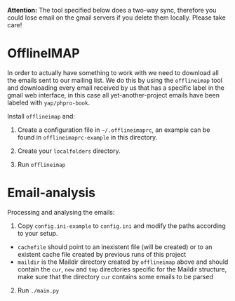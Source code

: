 **Attention:** The tool specified below does a two-way sync, therefore you could
lose email on the gmail servers if you delete them locally. Please take care!

OfflineIMAP
===========
In order to actually have something to work with we need to download all the emails
sent to our mailing list. We do this by using the `offlineimap` tool and
downloading every email received by us that has a specific label in the gmail
web interface, in this case all yet-another-project emails have been labeled
with `yap/phpro-book`.

Install `offlineimap` and:

1. Create a configuration file in `~/.offlineimaprc`, an example can be found in
`offlineimaprc-example` in this directory.

2. Create your `localfolders` directory.

3. Run `offlineimap`

Email-analysis
==============
Processing and analysing the emails:

1. Copy `config.ini-example` to `config.ini` and modify the paths according to
your setup.
 * `cachefile` should point to an inexistent file (will be created) or to an
  existent cache file created by previous runs of this project
 * `maildir` is the Maildir directory created by `offlineimap` above and should
  contain the `cur`, `new` and `tmp` directories specific for the Maildir
  structure, make sure that the directory `cur` contains some emails to be
  parsed

2. Run `./main.py`
